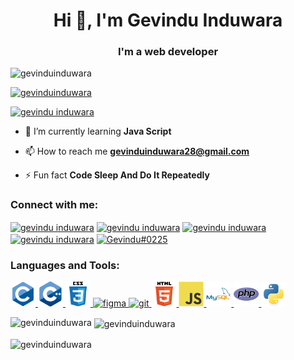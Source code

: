 <h1 align="center">Hi 👋, I'm Gevindu Induwara</h1>
<h3 align="center">I'm a web developer</h3>

<p align="left"> <img src="https://komarev.com/ghpvc/?username=gevinduinduwara&label=Profile%20views&color=0e75b6&style=flat" alt="gevinduinduwara" /> </p>

<p align="left"> <a href="https://github.com/ryo-ma/github-profile-trophy"><img src="https://github-profile-trophy.vercel.app/?username=gevinduinduwara" alt="gevinduinduwara" /></a> </p>

<p align="left"> <a href="https://twitter.com/gevindu induwara" target="blank"><img src="https://img.shields.io/twitter/follow/gevindu induwara?logo=twitter&style=for-the-badge" alt="gevindu induwara" /></a> </p>

- 🌱 I’m currently learning **Java Script**

- 📫 How to reach me **gevinduinduwara28@gmail.com**

- ⚡ Fun fact **Code Sleep And Do It Repeatedly**

<h3 align="left">Connect with me:</h3>
<p align="left">
<a href="https://twitter.com/gevindu induwara" target="blank"><img align="center" src="https://raw.githubusercontent.com/rahuldkjain/github-profile-readme-generator/master/src/images/icons/Social/twitter.svg" alt="gevindu induwara" height="30" width="40" /></a>
<a href="https://linkedin.com/in/gevindu induwara" target="blank"><img align="center" src="https://raw.githubusercontent.com/rahuldkjain/github-profile-readme-generator/master/src/images/icons/Social/linked-in-alt.svg" alt="gevindu induwara" height="30" width="40" /></a>
<a href="https://fb.com/gevindu induwara" target="blank"><img align="center" src="https://raw.githubusercontent.com/rahuldkjain/github-profile-readme-generator/master/src/images/icons/Social/facebook.svg" alt="gevindu induwara" height="30" width="40" /></a>
<a href="https://instagram.com/gevindu induwara" target="blank"><img align="center" src="https://raw.githubusercontent.com/rahuldkjain/github-profile-readme-generator/master/src/images/icons/Social/instagram.svg" alt="gevindu induwara" height="30" width="40" /></a>
<a href="https://discord.gg/Gevindu#0225" target="blank"><img align="center" src="https://raw.githubusercontent.com/rahuldkjain/github-profile-readme-generator/master/src/images/icons/Social/discord.svg" alt="Gevindu#0225" height="30" width="40" /></a>
</p>

<h3 align="left">Languages and Tools:</h3>
<p align="left"> <a href="https://www.cprogramming.com/" target="_blank" rel="noreferrer"> <img src="https://raw.githubusercontent.com/devicons/devicon/master/icons/c/c-original.svg" alt="c" width="40" height="40"/> </a> <a href="https://www.w3schools.com/cpp/" target="_blank" rel="noreferrer"> <img src="https://raw.githubusercontent.com/devicons/devicon/master/icons/cplusplus/cplusplus-original.svg" alt="cplusplus" width="40" height="40"/> </a> <a href="https://www.w3schools.com/css/" target="_blank" rel="noreferrer"> <img src="https://raw.githubusercontent.com/devicons/devicon/master/icons/css3/css3-original-wordmark.svg" alt="css3" width="40" height="40"/> </a> <a href="https://www.figma.com/" target="_blank" rel="noreferrer"> <img src="https://www.vectorlogo.zone/logos/figma/figma-icon.svg" alt="figma" width="40" height="40"/> </a> <a href="https://git-scm.com/" target="_blank" rel="noreferrer"> <img src="https://www.vectorlogo.zone/logos/git-scm/git-scm-icon.svg" alt="git" width="40" height="40"/> </a> <a href="https://www.w3.org/html/" target="_blank" rel="noreferrer"> <img src="https://raw.githubusercontent.com/devicons/devicon/master/icons/html5/html5-original-wordmark.svg" alt="html5" width="40" height="40"/> </a> <a href="https://developer.mozilla.org/en-US/docs/Web/JavaScript" target="_blank" rel="noreferrer"> <img src="https://raw.githubusercontent.com/devicons/devicon/master/icons/javascript/javascript-original.svg" alt="javascript" width="40" height="40"/> </a> <a href="https://www.mysql.com/" target="_blank" rel="noreferrer"> <img src="https://raw.githubusercontent.com/devicons/devicon/master/icons/mysql/mysql-original-wordmark.svg" alt="mysql" width="40" height="40"/> </a> <a href="https://www.php.net" target="_blank" rel="noreferrer"> <img src="https://raw.githubusercontent.com/devicons/devicon/master/icons/php/php-original.svg" alt="php" width="40" height="40"/> </a> <a href="https://www.python.org" target="_blank" rel="noreferrer"> <img src="https://raw.githubusercontent.com/devicons/devicon/master/icons/python/python-original.svg" alt="python" width="40" height="40"/> </a> </p>

<p><img align="left" src="https://github-readme-stats.vercel.app/api/top-langs?username=gevinduinduwara&show_icons=true&locale=en&layout=compact" alt="gevinduinduwara" /></p>

<p>&nbsp;<img align="center" src="https://github-readme-stats.vercel.app/api?username=gevinduinduwara&show_icons=true&locale=en" alt="gevinduinduwara" /></p>

<p><img align="center" src="https://github-readme-streak-stats.herokuapp.com/?user=gevinduinduwara&" alt="gevinduinduwara" /></p>
